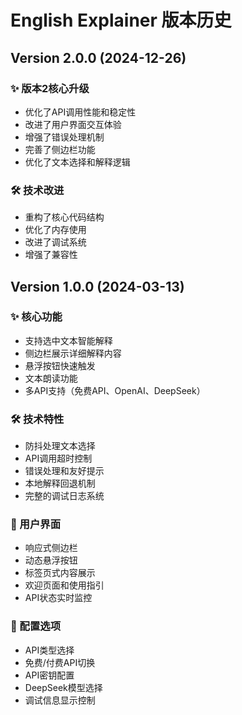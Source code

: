 # English Explainer 版本历史

## Version 2.0.0 (2024-12-26)

### ✨ 版本2核心升级
- 优化了API调用性能和稳定性
- 改进了用户界面交互体验
- 增强了错误处理机制
- 完善了侧边栏功能
- 优化了文本选择和解释逻辑

### 🛠 技术改进
- 重构了核心代码结构
- 优化了内存使用
- 改进了调试系统
- 增强了兼容性

## Version 1.0.0 (2024-03-13)

### ✨ 核心功能
- 支持选中文本智能解释
- 侧边栏展示详细解释内容
- 悬浮按钮快速触发
- 文本朗读功能
- 多API支持（免费API、OpenAI、DeepSeek）

### 🛠 技术特性
- 防抖处理文本选择
- API调用超时控制
- 错误处理和友好提示
- 本地解释回退机制
- 完整的调试日志系统

### 🎨 用户界面
- 响应式侧边栏
- 动态悬浮按钮
- 标签页式内容展示
- 欢迎页面和使用指引
- API状态实时监控

### 🔧 配置选项
- API类型选择
- 免费/付费API切换
- API密钥配置
- DeepSeek模型选择
- 调试信息显示控制 